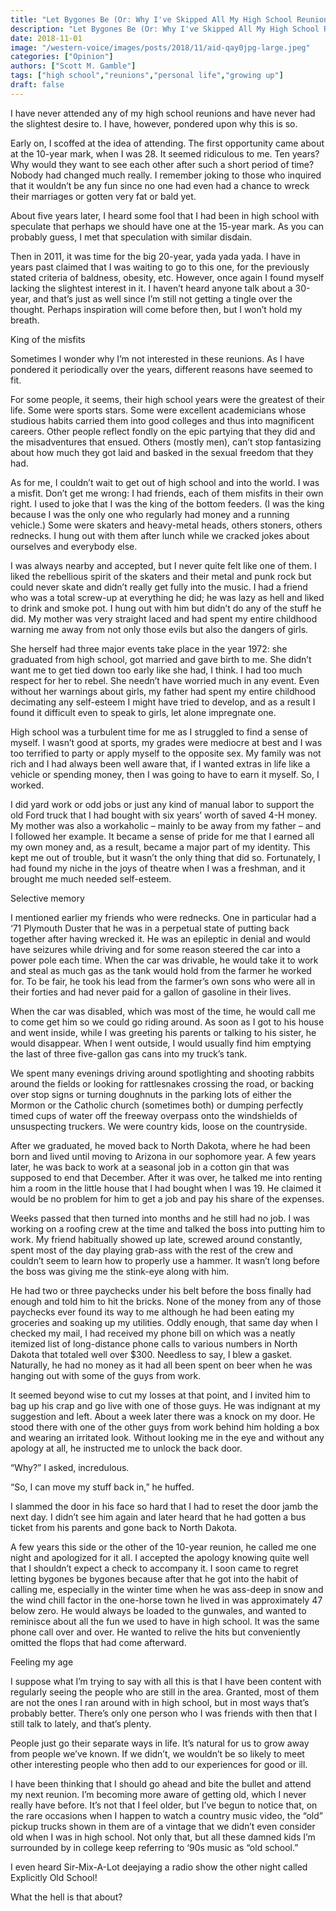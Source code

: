 ```yaml
---
title: "Let Bygones Be (Or: Why I've Skipped All My High School Reunions)"
description: "Let Bygones Be (Or: Why I've Skipped All My High School Reunions)"
date: 2018-11-01
image: "/western-voice/images/posts/2018/11/aid-qay0jpg-large.jpeg"
categories: ["Opinion"]
authors: ["Scott M. Gamble"]
tags: ["high school","reunions","personal life","growing up"]
draft: false
---
```

I have never attended any of my high school reunions and have never had the slightest desire to. I have, however, pondered upon why this is so.

Early on, I scoffed at the idea of attending. The first opportunity came about at the 10-year mark, when I was 28. It seemed ridiculous to me. Ten years? Why would they want to see each other after such a short period of time? Nobody had changed much really. I remember joking to those who inquired that it wouldn’t be any fun since no one had even had a chance to wreck their marriages or gotten very fat or bald yet.

About five years later, I heard some fool that I had been in high school with speculate that perhaps we should have one at the 15-year mark. As you can probably guess, I met that speculation with similar disdain.

Then in 2011, it was time for the big 20-year, yada yada yada. I have in years past claimed that I was waiting to go to this one, for the previously stated criteria of baldness, obesity, etc. However, once again I found myself lacking the slightest interest in it. I haven’t heard anyone talk about a 30-year, and that’s just as well since I’m still not getting a tingle over the thought. Perhaps inspiration will come before then, but I won’t hold my breath.

King of the misfits

Sometimes I wonder why I’m not interested in these reunions. As I have pondered it periodically over the years, different reasons have seemed to fit.

For some people, it seems, their high school years were the greatest of their life. Some were sports stars. Some were excellent academicians whose studious habits carried them into good colleges and thus into magnificent careers. Other people reflect fondly on the epic partying that they did and the misadventures that ensued. Others (mostly men), can’t stop fantasizing about how much they got laid and basked in the sexual freedom that they had.

As for me, I couldn’t wait to get out of high school and into the world. I was a misfit. Don’t get me wrong: I had friends, each of them misfits in their own right. I used to joke that I was the king of the bottom feeders. (I was the king because I was the only one who regularly had money and a running vehicle.) Some were skaters and heavy-metal heads, others stoners, others rednecks. I hung out with them after lunch while we cracked jokes about ourselves and everybody else.

I was always nearby and accepted, but I never quite felt like one of them. I liked the rebellious spirit of the skaters and their metal and punk rock but could never skate and didn’t really get fully into the music. I had a friend who was a total screw-up at everything he did; he was lazy as hell and liked to drink and smoke pot. I hung out with him but didn’t do any of the stuff he did. My mother was very straight laced and had spent my entire childhood warning me away from not only those evils but also the dangers of girls.

She herself had three major events take place in the year 1972: she graduated from high school, got married and gave birth to me. She didn’t want me to get tied down too early like she had, I think. I had too much respect for her to rebel. She needn’t have worried much in any event. Even without her warnings about girls, my father had spent my entire childhood decimating any self-esteem I might have tried to develop, and as a result I found it difficult even to speak to girls, let alone impregnate one.

High school was a turbulent time for me as I struggled to find a sense of myself. I wasn’t good at sports, my grades were mediocre at best and I was too terrified to party or apply myself to the opposite sex. My family was not rich and I had always been well aware that, if I wanted extras in life like a vehicle or spending money, then I was going to have to earn it myself. So, I worked.

I did yard work or odd jobs or just any kind of manual labor to support the old Ford truck that I had bought with six years’ worth of saved 4-H money. My mother was also a workaholic – mainly to be away from my father – and I followed her example. It became a sense of pride for me that I earned all my own money and, as a result, became a major part of my identity. This kept me out of trouble, but it wasn’t the only thing that did so. Fortunately, I had found my niche in the joys of theatre when I was a freshman, and it brought me much needed self-esteem.

Selective memory

I mentioned earlier my friends who were rednecks. One in particular had a ‘71 Plymouth Duster that he was in a perpetual state of putting back together after having wrecked it. He was an epileptic in denial and would have seizures while driving and for some reason steered the car into a power pole each time. When the car was drivable, he would take it to work and steal as much gas as the tank would hold from the farmer he worked for. To be fair, he took his lead from the farmer’s own sons who were all in their forties and had never paid for a gallon of gasoline in their lives.

When the car was disabled, which was most of the time, he would call me to come get him so we could go riding around. As soon as I got to his house and went inside, while I was greeting his parents or talking to his sister, he would disappear. When I went outside, I would usually find him emptying the last of three five-gallon gas cans into my truck’s tank.

We spent many evenings driving around spotlighting and shooting rabbits around the fields or looking for rattlesnakes crossing the road, or backing over stop signs or turning doughnuts in the parking lots of either the Mormon or the Catholic church (sometimes both) or dumping perfectly timed cups of water off the freeway overpass onto the windshields of unsuspecting truckers. We were country kids, loose on the countryside.

After we graduated, he moved back to North Dakota, where he had been born and lived until moving to Arizona in our sophomore year. A few years later, he was back to work at a seasonal job in a cotton gin that was supposed to end that December. After it was over, he talked me into renting him a room in the little house that I had bought when I was 19. He claimed it would be no problem for him to get a job and pay his share of the expenses.

Weeks passed that then turned into months and he still had no job. I was working on a roofing crew at the time and talked the boss into putting him to work. My friend habitually showed up late, screwed around constantly, spent most of the day playing grab-ass with the rest of the crew and couldn’t seem to learn how to properly use a hammer. It wasn’t long before the boss was giving me the stink-eye along with him.

He had two or three paychecks under his belt before the boss finally had enough and told him to hit the bricks. None of the money from any of those paychecks ever found its way to me although he had been eating my groceries and soaking up my utilities. Oddly enough, that same day when I checked my mail, I had received my phone bill on which was a neatly itemized list of long-distance phone calls to various numbers in North Dakota that totaled well over $300. Needless to say, I blew a gasket. Naturally, he had no money as it had all been spent on beer when he was hanging out with some of the guys from work.

It seemed beyond wise to cut my losses at that point, and I invited him to bag up his crap and go live with one of those guys. He was indignant at my suggestion and left. About a week later there was a knock on my door. He stood there with one of the other guys from work behind him holding a box and wearing an irritated look. Without looking me in the eye and without any apology at all, he instructed me to unlock the back door.

“Why?” I asked, incredulous.

“So, I can move my stuff back in,” he huffed.

I slammed the door in his face so hard that I had to reset the door jamb the next day. I didn’t see him again and later heard that he had gotten a bus ticket from his parents and gone back to North Dakota.

A few years this side or the other of the 10-year reunion, he called me one night and apologized for it all. I accepted the apology knowing quite well that I shouldn’t expect a check to accompany it. I soon came to regret letting bygones be bygones because after that he got into the habit of calling me, especially in the winter time when he was ass-deep in snow and the wind chill factor in the one-horse town he lived in was approximately 47 below zero. He would always be loaded to the gunwales, and wanted to reminisce about all the fun we used to have in high school. It was the same phone call over and over. He wanted to relive the hits but conveniently omitted the flops that had come afterward.

Feeling my age

I suppose what I’m trying to say with all this is that I have been content with regularly seeing the people who are still in the area. Granted, most of them are not the ones I ran around with in high school, but in most ways that’s probably better. There’s only one person who I was friends with then that I still talk to lately, and that’s plenty.

People just go their separate ways in life. It’s natural for us to grow away from people we’ve known. If we didn’t, we wouldn’t be so likely to meet other interesting people who then add to our experiences for good or ill.

I have been thinking that I should go ahead and bite the bullet and attend my next reunion. I’m becoming more aware of getting old, which I never really have before. It’s not that I feel older, but I’ve begun to notice that, on the rare occasions when I happen to watch a country music video, the “old” pickup trucks shown in them are of a vintage that we didn’t even consider old when I was in high school. Not only that, but all these damned kids I’m surrounded by in college keep referring to ‘90s music as “old school.”

I even heard Sir-Mix-A-Lot deejaying a radio show the other night called Explicitly Old School!

What the hell is that about?